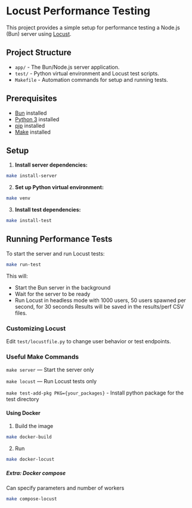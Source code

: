 # Locust Performance Testing

This project provides a simple setup for performance testing a Node.js (Bun) server using [Locust](https://locust.io/).

## Project Structure

- `app/` - The Bun/Node.js server application.
- `test/` - Python virtual environment and Locust test scripts.
- `Makefile` - Automation commands for setup and running tests.

## Prerequisites

- [Bun](https://bun.sh/) installed
- [Python 3](https://www.python.org/) installed
- [pip](https://pip.pypa.io/en/stable/) installed
- [Make](https://www.gnu.org/software/make/) installed

## Setup

1. **Install server dependencies:**
```sh
make install-server
```

2. **Set up Python virtual environment:**
```sh
make venv
```

3. **Install test dependencies:**

```sh
make install-test
```

## Running Performance Tests

To start the server and run Locust tests:

```sh
make run-test
```

This will:

- Start the Bun server in the background
- Wait for the server to be ready
- Run Locust in headless mode with 1000 users, 50 users spawned per second, for 30 seconds
Results will be saved in the results/perf CSV files.

### Customizing Locust

Edit `test/locustfile.py` to change user behavior or test endpoints.

### Useful Make Commands

`make server` — Start the server only

`make locust` — Run Locust tests only

`make test-add-pkg PKG={your_packages}` - Install python package for the test directory

#### Using Docker

1. Build the image

```sh
make docker-build
```

2. Run

```sh
make docker-locust
```

##### Extra: Docker compose

Can specify parameters and number of workers

```sh
make compose-locust
```
